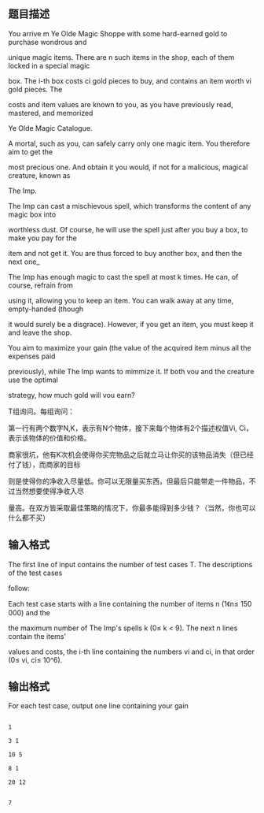 ## 题目描述

<div>
 You arrive m Ye Olde Magic Shoppe with some hard-earned gold to purchase wondrous and 
</div>
<div>
 unique magic items. There are n such items in the shop, each of them locked in a special magic 
</div>
<div>
 box. The i-th box costs ci gold pieces to buy, and contains an item worth vi gold pieces. The 
</div>
<div>
 costs and item values are known to you, as you have previously read, mastered, and memorized 
</div>
<div>
 Ye Olde Magic Catalogue. 
</div>
<div>
 A mortal, such as you, can safely carry only one magic item. You therefore aim to get the 
</div>
<div>
 most precious one. And obtain it you would, if not for a malicious, magical creature, known as 
</div>
<div>
 The Imp. 
</div>
<div>
 The Imp can cast a mischievous spell, which transforms the content of any magic box into 
</div>
<div>
 worthless dust. Of course, he will use the spell just after you buy a box, to make you pay for the 
</div>
<div>
 item and not get it. You are thus forced to buy another box, and then the next one_ 
</div>
<div>
 The Imp has enough magic to cast the spell at most k times. He can, of course, refrain from 
</div>
<div>
 using it, allowing you to keep an item. You can walk away at any time, empty-handed (though 
</div>
<div>
 it would surely be a disgrace). However, if you get an item, you must keep it and leave the shop. 
</div>
<div>
 You aim to maximize your gain (the value of the acquired item minus all the expenses paid 
</div>
<div>
 previously), while The Imp wants to mimmize it. If both vou and the creature use the optimal 
</div>
<div>
 strategy, how much gold will vou earn? 
</div>
<div>
 T组询问。每组询问： 
</div>
<div>
 第一行有两个数字N,K，表示有N个物体，接下来每个物体有2个描述权值Vi, Ci，表示该物体的价值和价格。
</div>
<div>
 商家很坑，他有K次机会使得你买完物品之后就立马让你买的该物品消失（但已经付了钱），而商家的目标
</div>
<div>
 则是使得你的净收入尽量低。你可以无限量买东西，但最后只能带走一件物品，不过当然想要使得净收入尽
</div>
<div>
 量高。在双方皆采取最佳策略的情况下，你最多能得到多少钱？（当然，你也可以什么都不买） 
</div>
<div></div>
<p></p>

## 输入格式

<div>
 The first line of input contains the number of test cases T. The descriptions of the test cases 
</div>
<div>
 follow: 
</div>
<div>
 Each test case starts with a line containing the number of items n (1《n≤ 150 000) and the 
</div>
<div>
 the maximum number of The Imp's spells k (0≤ k < 9). The next n lines contain the items' 
</div>
<div>
 values and costs, the i-th line containing the numbers vi and ci, in that order (0≤ vi, ci≤ 10^6). 
</div>
<div></div>
<p></p>

## 输出格式

<div>
 For each test case, output one line containing your gain
</div>
<div>
 <div></div>
</div>
<p></p>

```input1
1
3 1
10 5
8 1
20 12
```
```output1
7
```
